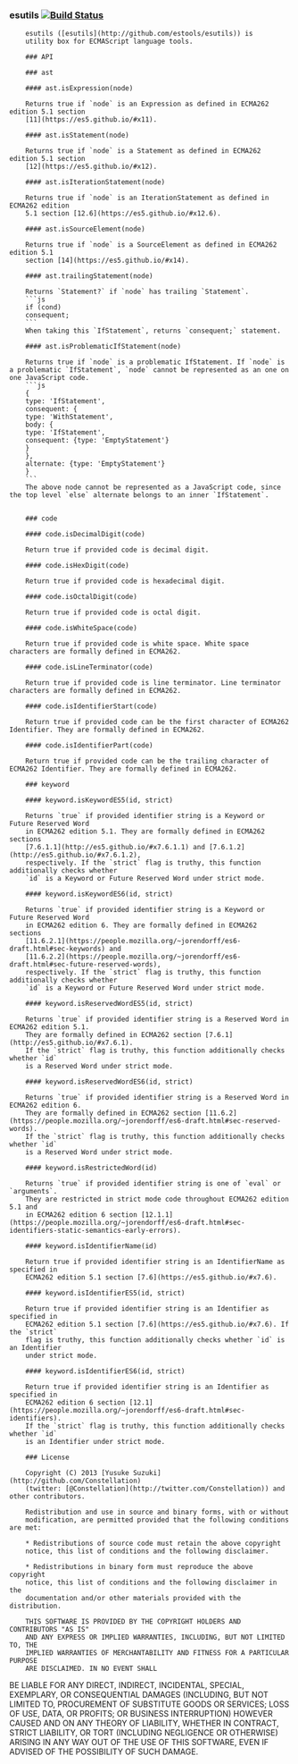 ### esutils [![Build Status](https://secure.travis-ci.org/estools/esutils.svg)](http://travis-ci.org/estools/esutils)
        esutils ([esutils](http://github.com/estools/esutils)) is
        utility box for ECMAScript language tools.

        ### API

        ### ast

        #### ast.isExpression(node)

        Returns true if `node` is an Expression as defined in ECMA262 edition 5.1 section
        [11](https://es5.github.io/#x11).

        #### ast.isStatement(node)

        Returns true if `node` is a Statement as defined in ECMA262 edition 5.1 section
        [12](https://es5.github.io/#x12).

        #### ast.isIterationStatement(node)

        Returns true if `node` is an IterationStatement as defined in ECMA262 edition
        5.1 section [12.6](https://es5.github.io/#x12.6).

        #### ast.isSourceElement(node)

        Returns true if `node` is a SourceElement as defined in ECMA262 edition 5.1
        section [14](https://es5.github.io/#x14).

        #### ast.trailingStatement(node)

        Returns `Statement?` if `node` has trailing `Statement`.
        ```js
        if (cond)
        consequent;
        ```
        When taking this `IfStatement`, returns `consequent;` statement.

        #### ast.isProblematicIfStatement(node)

        Returns true if `node` is a problematic IfStatement. If `node` is a problematic `IfStatement`, `node` cannot be represented as an one on one JavaScript code.
        ```js
        {
        type: 'IfStatement',
        consequent: {
        type: 'WithStatement',
        body: {
        type: 'IfStatement',
        consequent: {type: 'EmptyStatement'}
        }
        },
        alternate: {type: 'EmptyStatement'}
        }
        ```
        The above node cannot be represented as a JavaScript code, since the top level `else` alternate belongs to an inner `IfStatement`.


        ### code

        #### code.isDecimalDigit(code)

        Return true if provided code is decimal digit.

        #### code.isHexDigit(code)

        Return true if provided code is hexadecimal digit.

        #### code.isOctalDigit(code)

        Return true if provided code is octal digit.

        #### code.isWhiteSpace(code)

        Return true if provided code is white space. White space characters are formally defined in ECMA262.

        #### code.isLineTerminator(code)

        Return true if provided code is line terminator. Line terminator characters are formally defined in ECMA262.

        #### code.isIdentifierStart(code)

        Return true if provided code can be the first character of ECMA262 Identifier. They are formally defined in ECMA262.

        #### code.isIdentifierPart(code)

        Return true if provided code can be the trailing character of ECMA262 Identifier. They are formally defined in ECMA262.

        ### keyword

        #### keyword.isKeywordES5(id, strict)

        Returns `true` if provided identifier string is a Keyword or Future Reserved Word
        in ECMA262 edition 5.1. They are formally defined in ECMA262 sections
        [7.6.1.1](http://es5.github.io/#x7.6.1.1) and [7.6.1.2](http://es5.github.io/#x7.6.1.2),
        respectively. If the `strict` flag is truthy, this function additionally checks whether
        `id` is a Keyword or Future Reserved Word under strict mode.

        #### keyword.isKeywordES6(id, strict)

        Returns `true` if provided identifier string is a Keyword or Future Reserved Word
        in ECMA262 edition 6. They are formally defined in ECMA262 sections
        [11.6.2.1](https://people.mozilla.org/~jorendorff/es6-draft.html#sec-keywords) and
        [11.6.2.2](https://people.mozilla.org/~jorendorff/es6-draft.html#sec-future-reserved-words),
        respectively. If the `strict` flag is truthy, this function additionally checks whether
        `id` is a Keyword or Future Reserved Word under strict mode.

        #### keyword.isReservedWordES5(id, strict)

        Returns `true` if provided identifier string is a Reserved Word in ECMA262 edition 5.1.
        They are formally defined in ECMA262 section [7.6.1](http://es5.github.io/#x7.6.1).
        If the `strict` flag is truthy, this function additionally checks whether `id`
        is a Reserved Word under strict mode.

        #### keyword.isReservedWordES6(id, strict)

        Returns `true` if provided identifier string is a Reserved Word in ECMA262 edition 6.
        They are formally defined in ECMA262 section [11.6.2](https://people.mozilla.org/~jorendorff/es6-draft.html#sec-reserved-words).
        If the `strict` flag is truthy, this function additionally checks whether `id`
        is a Reserved Word under strict mode.

        #### keyword.isRestrictedWord(id)

        Returns `true` if provided identifier string is one of `eval` or `arguments`.
        They are restricted in strict mode code throughout ECMA262 edition 5.1 and
        in ECMA262 edition 6 section [12.1.1](https://people.mozilla.org/~jorendorff/es6-draft.html#sec-identifiers-static-semantics-early-errors).

        #### keyword.isIdentifierName(id)

        Return true if provided identifier string is an IdentifierName as specified in
        ECMA262 edition 5.1 section [7.6](https://es5.github.io/#x7.6).

        #### keyword.isIdentifierES5(id, strict)

        Return true if provided identifier string is an Identifier as specified in
        ECMA262 edition 5.1 section [7.6](https://es5.github.io/#x7.6). If the `strict`
        flag is truthy, this function additionally checks whether `id` is an Identifier
        under strict mode.

        #### keyword.isIdentifierES6(id, strict)

        Return true if provided identifier string is an Identifier as specified in
        ECMA262 edition 6 section [12.1](https://people.mozilla.org/~jorendorff/es6-draft.html#sec-identifiers).
        If the `strict` flag is truthy, this function additionally checks whether `id`
        is an Identifier under strict mode.

        ### License

        Copyright (C) 2013 [Yusuke Suzuki](http://github.com/Constellation)
        (twitter: [@Constellation](http://twitter.com/Constellation)) and other contributors.

        Redistribution and use in source and binary forms, with or without
        modification, are permitted provided that the following conditions are met:

        * Redistributions of source code must retain the above copyright
        notice, this list of conditions and the following disclaimer.

        * Redistributions in binary form must reproduce the above copyright
        notice, this list of conditions and the following disclaimer in the
        documentation and/or other materials provided with the distribution.

        THIS SOFTWARE IS PROVIDED BY THE COPYRIGHT HOLDERS AND CONTRIBUTORS "AS IS"
        AND ANY EXPRESS OR IMPLIED WARRANTIES, INCLUDING, BUT NOT LIMITED TO, THE
        IMPLIED WARRANTIES OF MERCHANTABILITY AND FITNESS FOR A PARTICULAR PURPOSE
        ARE DISCLAIMED. IN NO EVENT SHALL
<COPYRIGHT HOLDER>BE LIABLE FOR ANY
    DIRECT, INDIRECT, INCIDENTAL, SPECIAL, EXEMPLARY, OR CONSEQUENTIAL DAMAGES
    (INCLUDING, BUT NOT LIMITED TO, PROCUREMENT OF SUBSTITUTE GOODS OR SERVICES;
    LOSS OF USE, DATA, OR PROFITS; OR BUSINESS INTERRUPTION) HOWEVER CAUSED AND
    ON ANY THEORY OF LIABILITY, WHETHER IN CONTRACT, STRICT LIABILITY, OR TORT
    (INCLUDING NEGLIGENCE OR OTHERWISE) ARISING IN ANY WAY OUT OF THE USE OF
    THIS SOFTWARE, EVEN IF ADVISED OF THE POSSIBILITY OF SUCH DAMAGE.
